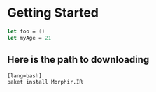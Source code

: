 # Getting Started

```fsharp
let foo = ()
let myAge = 21
```

## Here is the path to downloading 

    [lang=bash]
    paket install Morphir.IR


